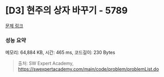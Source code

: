 # [D3] 현주의 상자 바꾸기 - 5789 

[문제 링크](https://swexpertacademy.com/main/code/problem/problemDetail.do?contestProbId=AWYygN36Qn8DFAVm) 

### 성능 요약

메모리: 64,884 KB, 시간: 465 ms, 코드길이: 230 Bytes



> 출처: SW Expert Academy, https://swexpertacademy.com/main/code/problem/problemList.do